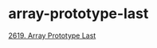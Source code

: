 # array-prototype-last

[2619. Array Prototype Last](https://leetcode.com/problems/array-prototype-last/description/?envType=study-plan-v2&envId=30-days-of-javascript)
